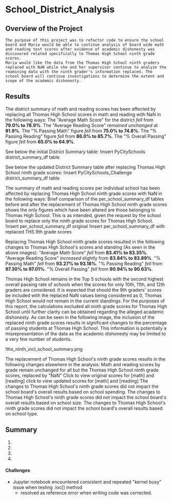 # School_District_Analysis

## Overview of the Project
	The purpose of this project was to refactor code to ensure the school board and Maria would be able to continue analysis of board wide math and reading test scores after evidence of academic dishonesty was discovered related specifically to Thomas High School ninth grade scores.
	Maria would like the data from the Thomas High School ninth graders replaced with NaN while she and her supervisor continue to analyze the reamining data with the ninth grader's information replaced. The school board will continue investigations to determine the extent and scope of the academic dishonesty.

## Results
The district summary of math and reading scores has been affected by replacing all Thomas High School scores in math and reading with NaN in the following ways:
The "Average Math Score" for the district *fell* from **79.0% to 78.9%**.
The "Average Reading Score" *remained unchanged* at **81.9%**.
The "% Passing Math" figure *fell* from **75.0% to 74.8%**.
The "% Passing Reading" figure *fell* from **86.0% to 85.7%**.
The "% Overall Passing" figure *fell* from **65.0% to 64.9%**.

See below the initial District Summary table:
!insert PyCitySchools district_summary_df table

See below the updated District Summary table after replacing Thomas High School ninth grade scores:
!insert PyCitySchools_Challenge district_summary_df table

The summary of math and reading scores per individual school has been affected by replacing Thomas High School ninth grade scores with NaN in the following ways:
Brief comparison of the per_school_summary_df tables before and after the replacement of Thomas High School ninth grade scores shows the only figures which have been altered are those belonging to Thomas High School. This is as intended, given the request by the school board to replace only the ninth grade scores for Thomas High School.
!insert per_school_summary_df original
!insert per_school_summary_df with replaced THS 9th grade scores

Replacing Thomas High School ninth grade scores resulted in the following changes to Thomas High School's scores and standing (As seen in the above images):
"Average Math Score" *fell* from **83.41% to 83.35%**.
"Average Reading Score" *increased* slightly from **83.84% to 83.89%**.
"% Passing Math" *fell* from **93.27% to 93.18%**.
"% Passing Reading" *fell* from **97.30% to 97.01%**.
"% Overall Passing" *fell* from **90.94% to 90.63%**.


Thomas High School remains in the Top 5 schools with the second highest overall passing rate of schools when the scores for only 10th, 11th, and 12th graders are considered. It is expected that should the 9th graders' scores be included with the replaced NaN values being considered as 0, Thomas High School would not remain in the current standings. For the purposes of this report, the calculations excluded all ninth grade scores for Thomas High School until further clarity can be obtained regarding the alleged academic dishonesty.
As can be seen in the following image, the inclusion of the replaced ninth grade scores results in significant changes to the percentage of passing students at Thomas High School. This information is potentially a misrepresentation of the data as the academic dishonesty may be limited to a very few number of students.

!ths_ninth_incl_school_summary.png

The replacement of Thomas High School's ninth grade scores results in the following changes elsewhere in the analysis:
Math and reading scores by grade remain unchanged for all but the Thomas High School ninth grade scores, replaced by "NaN"
Click to view original scores for [math] and [reading]
click to view updated scores for [math] and [reading]
The changes to Thomas High School's ninth grade scores did not impact the school board's overall results based on school spending.
The changes to Thomas High School's ninth grade scores did not impact the school board's overall results based on school size.
The changes to Thomas High School's ninth grade scores did not impact the school board's overall results based on school type.



## Summary

1. 
2. 
3. 
4.


#### Challenges
- Jupyter notebook encountered consistent and repeated "kernel busy" issue when testing .loc[] method
	- resolved as reference error when writing code was corrected.
